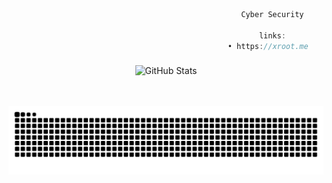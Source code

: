 ```js
                                                    Cyber Security

                                                        links:
                                                 • https://xroot.me
```
###

<p align="center">
    <img src="https://github-readme-streak-stats.herokuapp.com/?user=vmbx" alt="GitHub Stats"> <br><br>
</p></div>

<br clear="both">

<img src="https://raw.githubusercontent.com/vmbx/vmbx/output/snake.svg" alt="Snake animation" />

###
